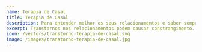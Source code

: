 ```yaml
---
name: Terapia de Casal
title: Terapia de Casal
description: Para entender melhor os seus relacionamentos e saber sempre como melhorar sua vida matrimonial e sexual.
excerpt: Transtornos nos relacionamentos podem causar constrangimento. Mas, você não precisa se envergonhar, a psicologia está aqui para lhe fornecer meios para resolver seus conflitos.
icon: /vectors/transtorno-terapia-de-casal.svg
image: /images/transtorno-terapia-de-casal.jpg
---
```

